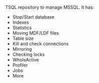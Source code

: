 TSQL repository to manage MSSQL.
It has:
- Stop/Start database
- Indexes
- Statistics
- Moving MDF/LDF files
- Table size
- Kill and check connections
- Mirroring
- Checking locks
- WhoIsActive
- Profiler
- Jobs
- More